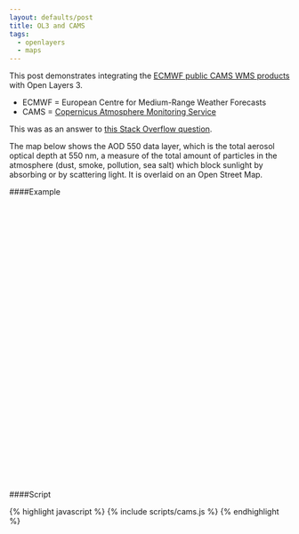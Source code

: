 ```yaml
---
layout: defaults/post
title: OL3 and CAMS
tags:
  - openlayers
  - maps
---
```


This post demonstrates integrating the [ECMWF public CAMS WMS products](https://software.ecmwf.int/wiki/display/COPSRV/Accessing+CAMS+WMS+products) with Open Layers 3.

<!--more-->

- ECMWF = European Centre for Medium-Range Weather Forecasts
- CAMS = [Copernicus Atmosphere Monitoring Service](http://www.ecmwf.int/en/about/what-we-do/copernicus/copernicus-atmosphere-monitoring-service)

This was as an answer to [this Stack Overflow question](http://stackoverflow.com/questions/35542691/open-layers-3-reading-ecmwf-wms-layer).

The map below shows the AOD 550 data layer, which is the total aerosol optical depth at 550 nm, a measure of the total amount of particles in the atmosphere (dust, smoke, pollution, sea salt)  which block sunlight by absorbing or by scattering light. It is overlaid on an Open Street Map.

####Example

<script src="{{ site.baseurl }}/public/js/ol.min.js"></script>

<div id="map" style="width: 100%; height: 500px" class="mb-2"></div>

####Script

<script type="text/javascript">
{% include scripts/cams.js %}
</script>

{% highlight javascript %}
{% include scripts/cams.js %}
{% endhighlight %}
